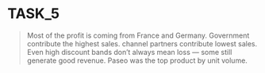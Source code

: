 # TASK_5
> Most of the profit is coming from France and Germany.
> Government contribute the highest sales.
> channel partners contribute lowest sales.
> Even high discount bands don’t always mean loss — some still generate good revenue.
> Paseo was the top product by unit volume.
